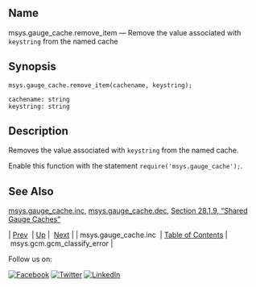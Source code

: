 <a name="lua.ref.msys.gauge_cache.remove_item"></a>
## Name

msys.gauge_cache.remove_item — Remove the value associated with `keystring` from the named cache

<a name="idp18163232"></a>
## Synopsis

`msys.gauge_cache.remove_item(cachename, keystring);`

```
cachename: string
keystring: string
```
<a name="idp18166256"></a>
## Description

Removes the value associated with `keystring` from the named cache.

Enable this function with the statement `require('msys.gauge_cache');`.

<a name="idp18169504"></a>
## See Also

[msys.gauge_cache.inc](lua.ref.msys.gauge_cache.inc.php "msys.gauge_cache.inc"), [msys.gauge_cache.dec](lua.ref.msys.gauge_cache.dec.php "msys.gauge_cache.dec"), [Section 28.1.9, “Shared Gauge Caches”](cluster.config.replication.php#cluster.replication.gauge_cache "28.1.9. Shared Gauge Caches")

| [Prev](lua.ref.msys.gauge_cache.inc.php)  | [Up](lua.function.details.php) |  [Next](lua.ref.msys.gcm.gcm_classify_error.php) |
| msys.gauge_cache.inc  | [Table of Contents](index.php) |  msys.gcm.gcm_classify_error |

Follow us on:

[![Facebook](https://support.messagesystems.com/images/icon-facebook.png)](http://www.facebook.com/messagesystems) [![Twitter](https://support.messagesystems.com/images/icon-twitter.png)](http://twitter.com/#!/MessageSystems) [![LinkedIn](https://support.messagesystems.com/images/icon-linkedin.png)](http://www.linkedin.com/company/message-systems)